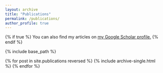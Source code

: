```yaml
---
layout: archive
title: "Publications"
permalink: /publications/
author_profile: true
---
```


{% if true %}
  You can also find my articles on <u><a href=author.googlescholar>my Google Scholar profile</a>.</u>
{% endif %}

{% include base_path %}

{% for post in site.publications reversed %}
  {% include archive-single.html %}
{% endfor %}
